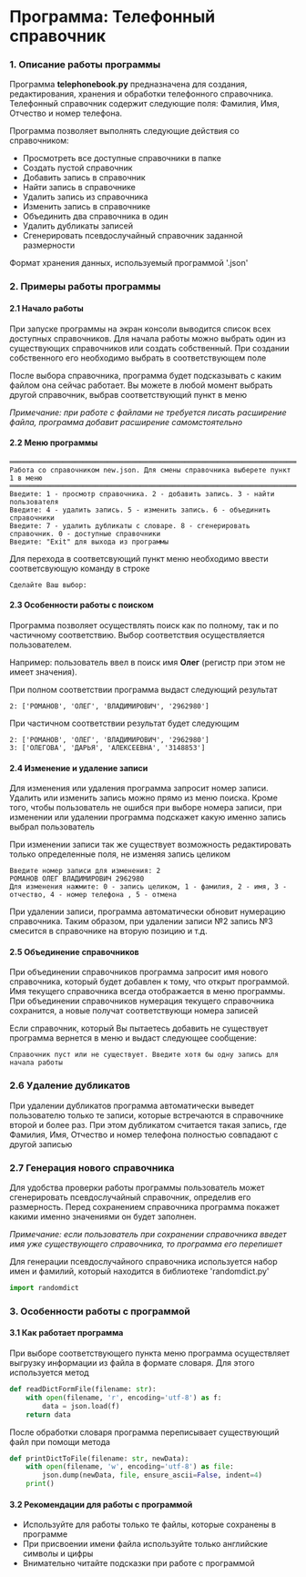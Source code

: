 # Программа: Телефонный справочник

### 1. Описание работы программы

Программа **telephonebook.py** предназначена для создания, редактирования, хранения и обработки 
телефонного справочника. Телефонный справочник содержит следующие поля: Фамилия, Имя, Отчество и 
номер телефона.

Программа позволяет выполнять следующие действия со справочником:

- Просмотреть все доступные справочники в папке
- Создать пустой справочник
- Добавить запись в справочник
- Найти запись в справочнике
- Удалить запись из справочника
- Изменить запись в справочнике
- Объединить два справочника в один
- Удалить дубликаты записей
- Сгенерировать псевдослучайный справочник заданной размерности

Формат хранения данных, используемый программой '.json'

### 2. Примеры работы программы

#### 2.1 Начало работы

При запуске программы на экран консоли выводится список всех доступных справочников.
Для начала работы можно выбрать один из существующих справочников или создать собственный.
При создании собственного его необходимо выбрать в соответствующем поле

После выбора справочника, программа будет подсказывать с каким файлом она сейчас работает.
Вы можете в любой момент выбрать другой справочник, выбрав соответствующий пункт в меню

*Примечание: при работе с файлами не требуется писать расширение файла, программа добавит*
*расширение самомстоятельно*

#### 2.2 Меню программы
````
═════════════════════════════════════════════════════════════════════════════════
Работа со справочником new.json. Для смены справочника выберете пункт 1 в меню
═════════════════════════════════════════════════════════════════════════════════
Введите: 1 - просмотр справочника. 2 - добавить запись. 3 - найти пользователя
Введите: 4 - удалить запись. 5 - изменить запись. 6 - объединить справочники
Введите: 7 - удалить дубликаты с словаре. 8 - сгенерировать справочник. 0 - доступные справочники
Введите: "Exit" для выхода из программы
````
Для перехода в соответсвующий пункт меню необходимо ввести соответсвующую команду в
строке
````
Сделайте Ваш выбор: 
````
#### 2.3 Особенности работы с поиском

Программа позволяет осуществлять поиск как по полному, так и по частичному соответствию.
Выбор соответствия осуществляется пользователем.

Например: пользователь ввел в поиск имя **Олег** (регистр при этом не имеет значения).

При полном соответствии программа выдаст следующий результат
````
2: ['РОМАНОВ', 'ОЛЕГ', 'ВЛАДИМИРОВИЧ', '2962980']
````
При частичном соответствии результат будет следующим 
````
2: ['РОМАНОВ', 'ОЛЕГ', 'ВЛАДИМИРОВИЧ', '2962980']
3: ['ОЛЕГОВА', 'ДАРЬЯ', 'АЛЕКСЕЕВНА', '3148853']
````
#### 2.4 Изменение и удаление записи
Для изменения или удаления программа запросит номер записи.
Удалить или изменить запись можно прямо из меню поиска.
Кроме того, чтобы пользователь не ошибся при выборе номера записи,
при изменении или удалении программа подскажет какую именно запись
выбрал пользователь

При изменении записи так же существует возможность редактировать только
определенные поля, не изменяя запись целиком

````
Введите номер записи для изменения: 2
РОМАНОВ ОЛЕГ ВЛАДИМИРОВИЧ 2962980
Для изменения нажмите: 0 - запись целиком, 1 - фамилия, 2 - имя, 3 - отчество, 4 - номер телефона , 5 - отмена
````

При удалении записи, программа автоматически обновит нумерацию справочника.
Таким образом, при удалении записи №2 запись №3 смесится в справочнике на вторую позицию и т.д.

####  2.5 Объединение справочников
При объединении справочников программа запросит имя нового справочника, который будет
добавлен к тому, что открыт программой.
Имя текущего справочника всегда отображается в меню программы.
При объединении справочников нумерация текущего справочника сохранится,
а новые получат соответствующи номера записей

Если справочник, который Вы пытаетесь добавить не существует программа
вернется в меню и выдаст следующее сообщение:

````
Справочник пуст или не существует. Введите хотя бы одну запись для начала работы
````

### 2.6 Удаление дубликатов

При удалении дубликатов программа автоматически выведет пользователю
только те записи, которые встречаются в справочнике второй и более раз.
При этом дубликатом считается такая запись, где Фамилия, Имя, Отчество и номер
телефона полностью совпадают с другой записью

### 2.7 Генерация нового справочника

Для удобства проверки работы программы пользователь может сгенерировать 
псевдослучайный справочник, определив его размерность.
Перед сохранением справочника программа покажет какими именно значениями он будет заполнен.

*Примечание: если пользователь при сохранении справочника введет имя
уже существующего справочника, то программа его перепишет*

Для генерации псевдослучайного справочника используется набор имен и фамилий,
который находится в библиотеке 'randomdict.py'

```python
import randomdict
```

### 3. Особенности работы с программой

#### 3.1 Как работает программа
При выборе соответствующего пункта меню программа осуществляет выгрузку
информации из файла в формате словаря.
Для этого используется метод
```python
def readDictFormFile(filename: str):
    with open(filename, 'r', encoding='utf-8') as f:
        data = json.load(f)
    return data
```

После обработки словаря программа переписывает существующий файл при помощи метода
```python
def printDictToFile(filename: str, newData):
    with open(filename, 'w', encoding='utf-8') as file:
        json.dump(newData, file, ensure_ascii=False, indent=4)
    print()
```

#### 3.2 Рекомендации для работы с программой
- Используйте для работы только те файлы, которые сохранены в программе
- При присвоении имени файла используйте только английские символы и цифры
- Внимательно читайте подсказки при работе с программой